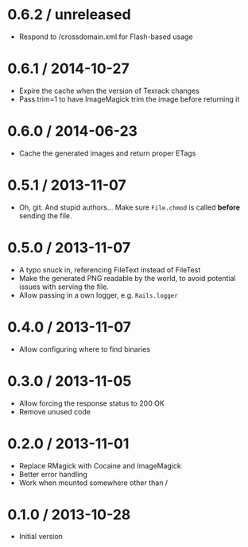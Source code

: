 # 0.6.2 / unreleased

* Respond to /crossdomain.xml for Flash-based usage

# 0.6.1 / 2014-10-27

* Expire the cache when the version of Texrack changes
* Pass trim=1 to have ImageMagick trim the image before returning it

# 0.6.0 / 2014-06-23

* Cache the generated images and return proper ETags

# 0.5.1 / 2013-11-07

* Oh, git. And stupid authors…
  Make sure `File.chmod` is called **before** sending the file.

# 0.5.0 / 2013-11-07

* A typo snuck in, referencing FileText instead of FileTest
* Make the generated PNG readable by the world, to avoid potential issues
  with serving the file.
* Allow passing in a own logger, e.g. `Rails.logger`

# 0.4.0 / 2013-11-07

* Allow configuring where to find binaries

# 0.3.0 / 2013-11-05

* Allow forcing the response status to 200 OK
* Remove unused code

# 0.2.0 / 2013-11-01

* Replace RMagick with Cocaine and ImageMagick
* Better error handling
* Work when mounted somewhere other than /

# 0.1.0 / 2013-10-28

* Initial version
